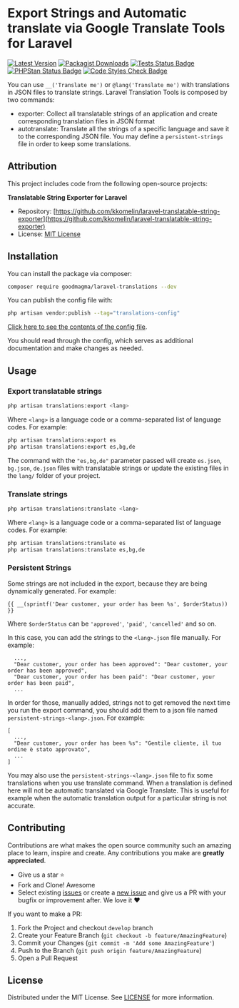 # Export Strings and Automatic translate via Google Translate Tools for Laravel

[![Latest Version](https://img.shields.io/github/release/goodmagma/laravel-translations.svg)](https://github.com/goodmagma/laravel-translations)
[![Packagist Downloads](https://img.shields.io/packagist/dt/goodmagma/laravel-translations.svg)](https://packagist.org/packages/goodmagma/laravel-translations)
[![Tests Status Badge](https://github.com/goodmagma/laravel-translations/actions/workflows/run-tests.yml/badge.svg)](https://github.com/goodmagma/laravel-translations/actions/workflows/run-tests.yml)
[![PHPStan Status Badge](https://github.com/goodmagma/laravel-translations/actions/workflows/phpstan.yml.yml/badge.svg)](https://github.com/goodmagma/laravel-translations/actions/workflows/phpstan.yml.yml)
[![Code Styles Check Badge](https://github.com/goodmagma/laravel-translations/actions/workflows/php-cs-fixer.yml/badge.svg)](https://github.com/goodmagma/laravel-translations/actions/workflows/php-cs-fixer.yml)

You can use `__('Translate me')` or `@lang('Translate me')` with translations in JSON files to translate strings.
Laravel Translation Tools is composed by two commands:

* exporter: Collect all translatable strings of an application and create corresponding translation files in JSON format
* autotranslate: Translate all the strings of a specific language and save it to the corresponding JSON file. You may define a `persistent-strings` file in order to keep some translations.


## Attribution

This project includes code from the following open-source projects:

**Translatable String Exporter for Laravel**
- Repository: [https://github.com/kkomelin/laravel-translatable-string-exporter](https://github.com/kkomelin/laravel-translatable-string-exporter)
- License: [MIT License](https://github.com/kkomelin/laravel-translatable-string-exporter/blob/master/LICENSE)


## Installation

You can install the package via composer:

```bash
composer require goodmagma/laravel-translations --dev
```

You can publish the config file with:

```bash
php artisan vendor:publish --tag="translations-config"
```

[Click here to see the contents of the config file](config/translations.php).

You should read through the config, which serves as additional documentation and make changes as needed.


## Usage

### Export translatable strings

```bash
php artisan translations:export <lang>
```

Where `<lang>` is a language code or a comma-separated list of language codes.
For example:

```bash
php artisan translations:export es
php artisan translations:export es,bg,de
```

The command with the `"es,bg,de"` parameter passed will create `es.json`, `bg.json`, `de.json` files with translatable strings or update the existing files in the `lang/` folder of your project.


### Translate strings

```bash
php artisan translations:translate <lang>
```

Where `<lang>` is a language code or a comma-separated list of language codes.
For example:

```bash
php artisan translations:translate es
php artisan translations:translate es,bg,de
```


### Persistent Strings

Some strings are not included in the export, because they are being dynamically generated. For example:

`{{ __(sprintf('Dear customer, your order has been %s', $orderStatus)) }}`

Where `$orderStatus` can be `'approved'`, `'paid'`, `'cancelled'` and so on.

In this case, you can add the strings to the `<lang>.json` file manually. For example:

```
  ...,
  "Dear customer, your order has been approved": "Dear customer, your order has been approved",
  "Dear customer, your order has been paid": "Dear customer, your order has been paid",
  ...
```

In order for those, manually added, strings not to get removed the next time you run the export command, you should add them to a json file named `persistent-strings-<lang>.json`. For example:

```
[
  ...,
  "Dear customer, your order has been %s": "Gentile cliente, il tuo ordine è stato approvato",
  ...
]
```

You may also use the `persistent-strings-<lang>.json` file to fix some translations when you use translate command. 
When a translation is defined here will not be automatic translated via Google Translate. This is useful for example when the automatic translation output for a particular string is not accurate.


## Contributing

Contributions are what makes the open source community such an amazing place to learn, inspire and create. Any
contributions you make are **greatly appreciated**.

- Give us a star :star:
- Fork and Clone! Awesome
- Select existing [issues](https://github.com/goodmagma/laravel-translations/issues) or create a [new issue](https://github.com/goodmagma/laravel-translations/issues/new) and give us a PR with your bugfix or improvement after. We love it ❤️

If you want to make a PR:

1. Fork the Project and checkout `develop` branch
2. Create your Feature Branch (`git checkout -b feature/AmazingFeature`)
3. Commit your Changes (`git commit -m 'Add some AmazingFeature'`)
4. Push to the Branch (`git push origin feature/AmazingFeature`)
5. Open a Pull Request


## License

Distributed under the MIT License. See [LICENSE](LICENSE) for more information.
